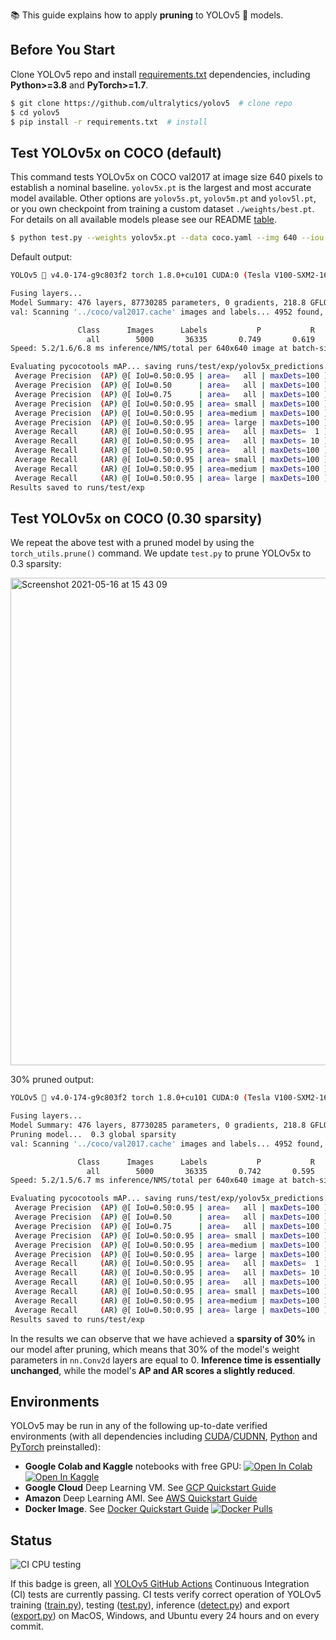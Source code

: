 📚 This guide explains how to apply **pruning** to YOLOv5 🚀 models.

## Before You Start

Clone YOLOv5 repo and install [requirements.txt](https://github.com/ultralytics/yolov5/blob/master/requirements.txt) dependencies, including **Python>=3.8** and **PyTorch>=1.7**.

```bash
$ git clone https://github.com/ultralytics/yolov5  # clone repo
$ cd yolov5
$ pip install -r requirements.txt  # install
```

## Test YOLOv5x on COCO (default)

This command tests YOLOv5x on COCO val2017 at image size 640 pixels to establish a nominal baseline. `yolov5x.pt` is the largest and most accurate model available. Other options are `yolov5s.pt`, `yolov5m.pt` and `yolov5l.pt`, or you own checkpoint from training a custom dataset `./weights/best.pt`. For details on all available models please see our README [table](https://github.com/ultralytics/yolov5#pretrained-checkpoints).
```bash
$ python test.py --weights yolov5x.pt --data coco.yaml --img 640 --iou 0.65
```

Default output:
```bash
YOLOv5 🚀 v4.0-174-g9c803f2 torch 1.8.0+cu101 CUDA:0 (Tesla V100-SXM2-16GB, 16160.5MB)

Fusing layers... 
Model Summary: 476 layers, 87730285 parameters, 0 gradients, 218.8 GFLOPS
val: Scanning '../coco/val2017.cache' images and labels... 4952 found, 48 missing, 0 empty, 0 corrupted: 100% 5000/5000 [00:00<00:00, 50901747.57it/s]

               Class      Images      Labels           P           R      mAP@.5  mAP@.5:.95: 100% 157/157 [01:20<00:00,  1.95it/s]
                 all        5000       36335       0.749       0.619        0.68       0.486
Speed: 5.2/1.6/6.8 ms inference/NMS/total per 640x640 image at batch-size 32  < -------- speed

Evaluating pycocotools mAP... saving runs/test/exp/yolov5x_predictions.json...
 Average Precision  (AP) @[ IoU=0.50:0.95 | area=   all | maxDets=100 ] = 0.501  < -------- mAP
 Average Precision  (AP) @[ IoU=0.50      | area=   all | maxDets=100 ] = 0.687
 Average Precision  (AP) @[ IoU=0.75      | area=   all | maxDets=100 ] = 0.544
 Average Precision  (AP) @[ IoU=0.50:0.95 | area= small | maxDets=100 ] = 0.338
 Average Precision  (AP) @[ IoU=0.50:0.95 | area=medium | maxDets=100 ] = 0.548
 Average Precision  (AP) @[ IoU=0.50:0.95 | area= large | maxDets=100 ] = 0.637
 Average Recall     (AR) @[ IoU=0.50:0.95 | area=   all | maxDets=  1 ] = 0.378   < -------- mAR
 Average Recall     (AR) @[ IoU=0.50:0.95 | area=   all | maxDets= 10 ] = 0.628
 Average Recall     (AR) @[ IoU=0.50:0.95 | area=   all | maxDets=100 ] = 0.680
 Average Recall     (AR) @[ IoU=0.50:0.95 | area= small | maxDets=100 ] = 0.520
 Average Recall     (AR) @[ IoU=0.50:0.95 | area=medium | maxDets=100 ] = 0.729
 Average Recall     (AR) @[ IoU=0.50:0.95 | area= large | maxDets=100 ] = 0.826
Results saved to runs/test/exp
```

## Test YOLOv5x on COCO (0.30 sparsity)

We repeat the above test with a pruned model by using the `torch_utils.prune()` command. We update `test.py` to prune YOLOv5x to 0.3 sparsity:

<img width="780" alt="Screenshot 2021-05-16 at 15 43 09" src="https://user-images.githubusercontent.com/26833433/118399455-7967ed80-b65d-11eb-80f2-41a9d0fe06ef.png">

30% pruned output:
```bash
YOLOv5 🚀 v4.0-174-g9c803f2 torch 1.8.0+cu101 CUDA:0 (Tesla V100-SXM2-16GB, 16160.5MB)

Fusing layers... 
Model Summary: 476 layers, 87730285 parameters, 0 gradients, 218.8 GFLOPS
Pruning model...  0.3 global sparsity
val: Scanning '../coco/val2017.cache' images and labels... 4952 found, 48 missing, 0 empty, 0 corrupted: 100% 5000/5000 [00:00<00:00, 50901747.57it/s]

               Class      Images      Labels           P           R      mAP@.5  mAP@.5:.95: 100% 157/157 [01:17<00:00,  2.01it/s]
                 all        5000       36335       0.742       0.595        0.66        0.46
Speed: 5.2/1.5/6.7 ms inference/NMS/total per 640x640 image at batch-size 32  < -------- speed

Evaluating pycocotools mAP... saving runs/test/exp/yolov5x_predictions.json...
 Average Precision  (AP) @[ IoU=0.50:0.95 | area=   all | maxDets=100 ] = 0.477  < -------- mAP
 Average Precision  (AP) @[ IoU=0.50      | area=   all | maxDets=100 ] = 0.667
 Average Precision  (AP) @[ IoU=0.75      | area=   all | maxDets=100 ] = 0.525
 Average Precision  (AP) @[ IoU=0.50:0.95 | area= small | maxDets=100 ] = 0.313
 Average Precision  (AP) @[ IoU=0.50:0.95 | area=medium | maxDets=100 ] = 0.530
 Average Precision  (AP) @[ IoU=0.50:0.95 | area= large | maxDets=100 ] = 0.619
 Average Recall     (AR) @[ IoU=0.50:0.95 | area=   all | maxDets=  1 ] = 0.366   < -------- mAR
 Average Recall     (AR) @[ IoU=0.50:0.95 | area=   all | maxDets= 10 ] = 0.603
 Average Recall     (AR) @[ IoU=0.50:0.95 | area=   all | maxDets=100 ] = 0.654
 Average Recall     (AR) @[ IoU=0.50:0.95 | area= small | maxDets=100 ] = 0.475
 Average Recall     (AR) @[ IoU=0.50:0.95 | area=medium | maxDets=100 ] = 0.709
 Average Recall     (AR) @[ IoU=0.50:0.95 | area= large | maxDets=100 ] = 0.794
Results saved to runs/test/exp
```

In the results we can observe that we have achieved a **sparsity of 30%** in our model after pruning, which means that 30% of the model's weight parameters in `nn.Conv2d` layers are equal to 0. **Inference time is essentially unchanged**, while the model's **AP and AR scores a slightly reduced**.


## Environments

YOLOv5 may be run in any of the following up-to-date verified environments (with all dependencies including [CUDA](https://developer.nvidia.com/cuda)/[CUDNN](https://developer.nvidia.com/cudnn), [Python](https://www.python.org/) and [PyTorch](https://pytorch.org/) preinstalled):

- **Google Colab and Kaggle** notebooks with free GPU: <a href="https://colab.research.google.com/github/ultralytics/yolov5/blob/master/tutorial.ipynb"><img src="https://colab.research.google.com/assets/colab-badge.svg" alt="Open In Colab"></a> <a href="https://www.kaggle.com/ultralytics/yolov5"><img src="https://kaggle.com/static/images/open-in-kaggle.svg" alt="Open In Kaggle"></a>
- **Google Cloud** Deep Learning VM. See [GCP Quickstart Guide](https://github.com/ultralytics/yolov5/wiki/GCP-Quickstart)
- **Amazon** Deep Learning AMI. See [AWS Quickstart Guide](https://github.com/ultralytics/yolov5/wiki/AWS-Quickstart)
- **Docker Image**. See [Docker Quickstart Guide](https://github.com/ultralytics/yolov5/wiki/Docker-Quickstart) <a href="https://hub.docker.com/r/ultralytics/yolov5"><img src="https://img.shields.io/docker/pulls/ultralytics/yolov5?logo=docker" alt="Docker Pulls"></a>


## Status

![CI CPU testing](https://github.com/ultralytics/yolov5/workflows/CI%20CPU%20testing/badge.svg)

If this badge is green, all [YOLOv5 GitHub Actions](https://github.com/ultralytics/yolov5/actions) Continuous Integration (CI) tests are currently passing. CI tests verify correct operation of YOLOv5 training ([train.py](https://github.com/ultralytics/yolov5/blob/master/train.py)), testing ([test.py](https://github.com/ultralytics/yolov5/blob/master/test.py)), inference ([detect.py](https://github.com/ultralytics/yolov5/blob/master/detect.py)) and export ([export.py](https://github.com/ultralytics/yolov5/blob/master/models/export.py)) on MacOS, Windows, and Ubuntu every 24 hours and on every commit.